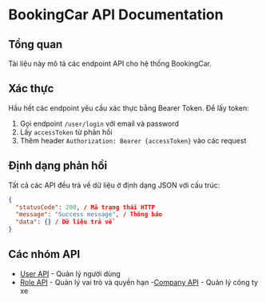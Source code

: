# BookingCar API Documentation

## Tổng quan

Tài liệu này mô tả các endpoint API cho hệ thống BookingCar.

## Xác thực

Hầu hết các endpoint yêu cầu xác thực bằng Bearer Token. Để lấy token:

1. Gọi endpoint `/user/login` với email và password
2. Lấy `accessToken` từ phản hồi
3. Thêm header `Authorization: Bearer {accessToken}` vào các request

## Định dạng phản hồi

Tất cả các API đều trả về dữ liệu ở định dạng JSON với cấu trúc:

```json
{
  "statusCode": 200, / Mã trạng thái HTTP
  "message": "Success message", / Thông báo
  "data": {} / Dữ liệu trả về
}
```

## Các nhóm API

- [User API](./endpoints/user.md) - Quản lý người dùng
- [Role API](./endpoints/user-role.md) - Quản lý vai trò và quyền hạn -[Company API](./endpoints/company.md) - Quản lý công ty xe
